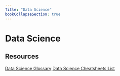 ```yaml
---
Title: "Data Science"
bookCollapseSection: true
---
```


# Data Science

## Resources

[Data Science Glossary](http://www.datascienceglossary.org/)
[Data Science Cheatsheets List](https://github.com/FavioVazquez/ds-cheatsheets#readme)
